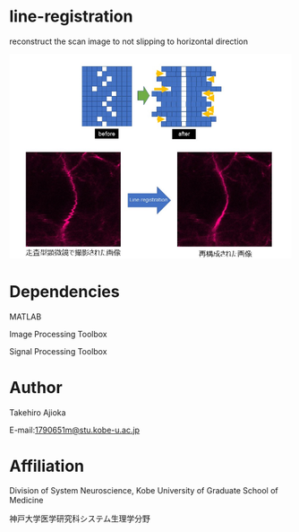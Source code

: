 # line-registration
reconstruct the scan image to not slipping to horizontal direction

<img src="doc/figure1.png" width="1000" align="below">


# Dependencies
MATLAB

Image Processing Toolbox

Signal Processing Toolbox


# Author
Takehiro Ajioka 

E-mail:1790651m@stu.kobe-u.ac.jp

# Affiliation

Division of System Neuroscience, Kobe University of Graduate School of Medicine

神戸大学医学研究科システム生理学分野
